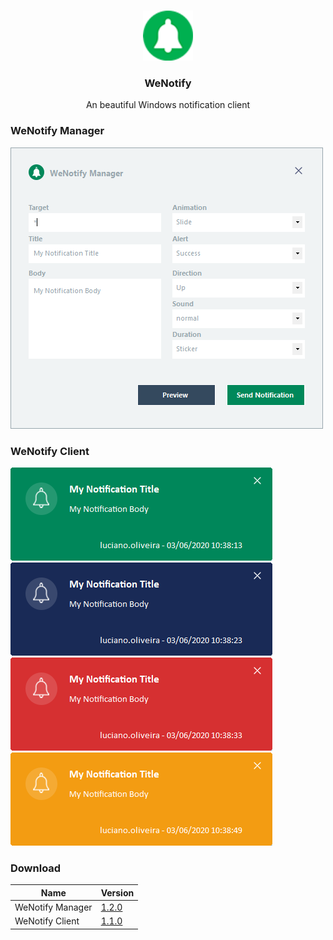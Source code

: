 <!-- PROJECT LOGO -->
<br />
<p align="center">
  <a href="https://github.com/othneildrew/Best-README-Template">
    <img src="images/logo.png" alt="Logo" width="80" height="80">
  </a>

  <h3 align="center">WeNotify</h3>

  <p align="center">
    An beautiful Windows notification client
    
  </p>
</p>


<!-- ABOUT THE PROJECT -->
### WeNotify Manager
![WeNotify Manager](images/1.png)

### WeNotify Client
![WeNotify Manager](images/2.png)
![WeNotify Manager](images/3.png)
![WeNotify Manager](images/4.png)
![WeNotify Manager](images/5.png)

### Download

| Name | Version |
| ------ | ------ |
| WeNotify Manager | [1.2.0](https://github.com/luciano-work/WeNotify/releases/tag/1.2.0) |
| WeNotify Client | [1.1.0](https://github.com/luciano-work/WeNotify/releases/tag/1.1.0)  |
